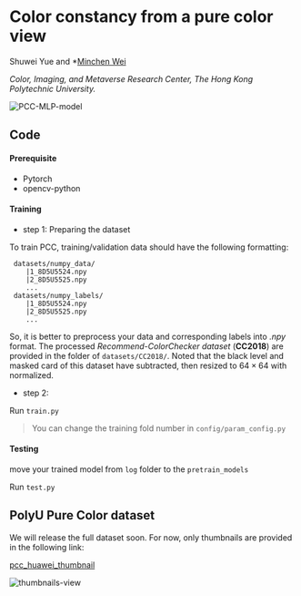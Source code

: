 # Color constancy from a pure color view

Shuwei Yue and *[Minchen Wei](https://www.polyucolorlab.com/)

*Color, Imaging, and Metaverse Research Center, The Hong Kong Polytechnic University.*

![PCC-MLP-model](https://user-images.githubusercontent.com/106613332/212873202-a61d95e0-7e59-4c1c-8307-1e0ff74038bd.png)

## Code

####  Prerequisite   

* Pytorch
* opencv-python  

#### Training

- step 1: Preparing the dataset

To train PCC, training/validation data should have the following formatting:

```
 datasets/numpy_data/
	|1_8D5U5524.npy
	|2_8D5U5525.npy
	...
 datasets/numpy_labels/
 	|1_8D5U5524.npy
	|2_8D5U5525.npy
	...
```

So, it is better to preprocess your data and corresponding labels into *.npy* format.
The processed *Recommend-ColorChecker dataset* (**CC2018**) are provided in the folder of `datasets/CC2018/`. Noted that the black level and masked card of this dataset have subtracted, then resized to $64\times64$ with normalized.

- step 2:

Run `train.py`  

>  You can change the training fold number in `config/param_config.py`  

#### Testing

move your trained model from `log` folder to the `pretrain_models`

Run `test.py`

## PolyU Pure Color dataset

We will release the full dataset soon. For now, only thumbnails are provided in the following link:

 [pcc_huawei_thumbnail](https://connectpolyu-my.sharepoint.com/:f:/g/personal/21064184r_connect_polyu_hk/EjKJSnalMRpMn0nm4fJoIeEB34G9oxnu8MW7SYu2iSvC7g?e=dvk5vr)
 
 ![thumbnails-view](https://user-images.githubusercontent.com/106613332/212550111-52245d3b-f989-4cf8-8fcf-82187d46cbfc.png)

